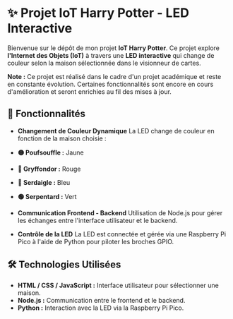 # ✨ Projet IoT Harry Potter - LED Interactive

Bienvenue sur le dépôt de mon projet **IoT Harry Potter**. Ce projet explore **l'Internet des Objets (IoT)** à travers une **LED interactive** qui change de couleur selon la maison sélectionnée dans le visionneur de cartes.

**Note :** Ce projet est réalisé dans le cadre d'un projet académique et reste en constante évolution. Certaines fonctionnalités sont encore en cours d'amélioration et seront enrichies au fil des mises à jour.


## 🧙 Fonctionnalités
- **Changement de Couleur Dynamique** La LED change de couleur en fonction de la maison choisie :

- **🟡 Poufsouffle :** Jaune
- **🔴 Gryffondor :** Rouge
- **🔵 Serdaigle :** Bleu
- **🟢 Serpentard :** Vert

- **Communication Frontend - Backend**
Utilisation de Node.js pour gérer les échanges entre l'interface utilisateur et le backend.

- **Contrôle de la LED**
La LED est connectée et gérée via une Raspberry Pi Pico à l'aide de Python pour piloter les broches GPIO.

## 🛠️ Technologies Utilisées
- **HTML / CSS / JavaScript :** Interface utilisateur pour sélectionner une maison.
- **Node.js :** Communication entre le frontend et le backend.
- **Python :** Interaction avec la LED via la Raspberry Pi Pico.


